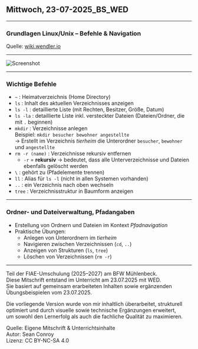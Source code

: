 ﻿## Mittwoch, 23-07-2025_BS_WED

---

### Grundlagen Linux/Unix – Befehle & Navigation

Quelle: [wiki.wendler.io](https://wiki.wendler.io)

---

![Screenshot](bilder/Screenshot%202025-07-23%20081215.png)

---

### Wichtige Befehle

- `~` : Heimatverzeichnis (Home Directory)
- `ls` : Inhalt des aktuellen Verzeichnisses anzeigen
- `ls -l` : detaillierte Liste (mit Rechten, Besitzer, Größe, Datum)
- `ls -la` : detaillierte Liste inkl. versteckter Dateien (Dateien/Ordner, die mit `.` beginnen)
- `mkdir` : Verzeichnisse anlegen  
  Beispiel: `mkdir besucher bewohner angestellte`  
  → Erstellt im Verzeichnis *tierheim* die Unterordner `besucher`, `bewohner` und `angestellte`
- `rm -r (name)` : Verzeichnisse rekursiv entfernen  
  - `-r` = **rekursiv** → bedeutet, dass alle Unterverzeichnisse und Dateien ebenfalls gelöscht werden
- `\` : gehört zu (Pfadelemente trennen)
- `ll` : Alias für `ls -l` (nicht in allen Systemen vorhanden)
- `..` : ein Verzeichnis nach oben wechseln
- `tree` : Verzeichnisstruktur in Baumform anzeigen

---

### Ordner- und Dateiverwaltung, Pfadangaben

- Erstellung von Ordnern und Dateien im Kontext *Pfadnavigation*  
- Praktische Übungen:  
  - Anlegen von Unterordnern im *tierheim*  
  - Navigieren zwischen Verzeichnissen (`cd`, `..`)  
  - Anzeigen von Strukturen (`ls`, `tree`)  
  - Löschen von Verzeichnissen (`rm -r`)  

---

Teil der FIAE-Umschulung (2025–2027) am BFW Mühlenbeck.  
Diese Mitschrift entstand im Unterricht am 23.07.2025 mit WED.  
Sie basiert auf gemeinsam erarbeiteten Inhalten sowie ergänzenden Übungsbeispielen vom 23.07.2025.

Die vorliegende Version wurde von mir inhaltlich überarbeitet, strukturell optimiert und durch visuelle sowie technische Ergänzungen erweitert,  
um sowohl den Lernerfolg als auch die fachliche Qualität zu maximieren.  

Quelle: Eigene Mitschrift & Unterrichtsinhalte  
Autor: Sean Conroy  
Lizenz: CC BY-NC-SA 4.0
